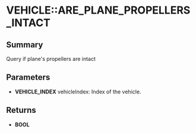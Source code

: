 # VEHICLE::ARE_PLANE_PROPELLERS_INTACT

## Summary
Query if plane's propellers are intact

## Parameters
* **VEHICLE_INDEX** vehicleIndex: Index of the vehicle.

## Returns
* **BOOL**